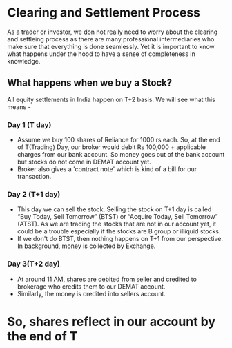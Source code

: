 # Clearing and Settlement Process

As a trader or investor, we don not really need to worry about the clearing and settleing process as there are many professional intermediaries who make sure that everything is done seamlessly. Yet it is important to know what happens under the hood to have a sense of completeness in knowledge.

## What happens when we buy a Stock?

All equity settlements in India happen on T+2 basis. We will see what this means - 

### Day 1 (T day)

* Assume we buy 100 shares of Reliance for 1000 rs each. So, at the end of T(Trading) Day, our broker would debit Rs 100,000 + applicable charges from our bank account. So money goes out of the bank account but stocks do not come in DEMAT account yet.
* Broker also gives a 'contract note' which is kind of a bill for our transaction.

### Day 2 (T+1 day)

* This day we can sell the stock. Selling the stock on T+1 day is called “Buy Today, Sell Tomorrow” (BTST) or “Acquire Today, Sell Tomorrow” (ATST). As we are trading the stocks that are not in our account yet, it could be a trouble especially if the stocks are B group or illiquid stocks.
* If we don't do BTST, then nothing happens on T+1 from our perspective. In background, money is collected by Exchange.

### Day 3(T+2 day)

* At around 11 AM, shares are debited from seller and credited to brokerage who credits them to our DEMAT account. 
* Similarly, the money is credited into sellers account.

So, shares reflect in our account by the end of T
=
